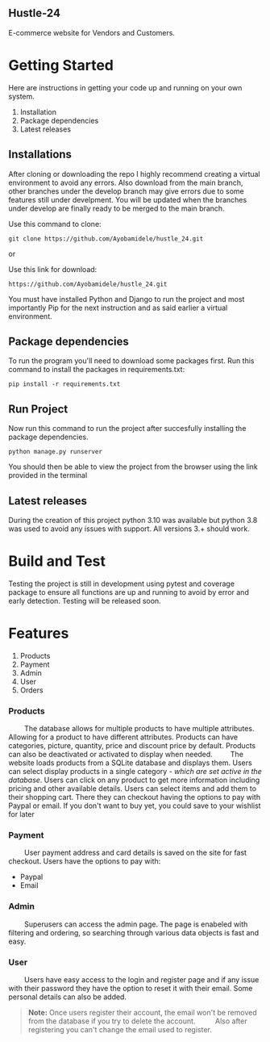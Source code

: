 ## Hustle-24

E-commerce website for Vendors and Customers.



# Getting Started
Here are instructions in getting your code up and running on your own system. 
1. Installation
2. Package dependencies
3. Latest releases

## Installations
After cloning or downloading the repo I highly recommend creating a virtual environment to avoid any errors. Also download from the main branch, other branches under the develop branch may give errors due to some features still under develpment. You will be updated when the branches under develop are finally ready to  be merged to the main branch.

Use this command to clone:
```console
git clone https://github.com/Ayobamidele/hustle_24.git
```
or

Use this link for download:
``` console
https://github.com/Ayobamidele/hustle_24.git
```

You must have installed Python and Django to run the project and most importantly Pip for the next instruction and as said earlier a virtual environment.

## Package dependencies
To run the program you'll need to download some packages first. Run this command to install the packages in requirements.txt:
```shell
pip install -r requirements.txt
```
## Run Project

Now run this command to run the project after succesfully installing the package dependencies.
```shell
python manage.py runserver
```


You should then be able to view the project from the browser using the link provided in the terminal
## Latest releases
During the creation of this project python 3.10 was available but python 3.8 was used to avoid any issues with support. All versions 3.+ should work.

# Build and Test
Testing the project is still in development using pytest and coverage package to ensure all functions are up and running to avoid by error and early detection. Testing will be released soon.



# Features
1. Products
2. Payment
3. Admin
4. User
5. Orders

### Products

&nbsp;&nbsp;&nbsp;&nbsp;&nbsp;&nbsp;&nbsp;&nbsp;The database allows for multiple products to have multiple attributes. Allowing for a product to have different attributes. Products can have categories, picture, quantity, price and discount price by default. Products can also be deactivated or activated to display when needed.
&nbsp;&nbsp;&nbsp;&nbsp;&nbsp;&nbsp;&nbsp;&nbsp;The website loads products from a SQLite database and displays them. Users can select display products in a single category - *which are set active in the database*. Users can click on any product to get more information including pricing and other available details. Users can select items and add them to their shopping cart. There they can checkout having the options to pay with Paypal or email. If you don't want to buy yet, you could save to your wishlist for later

### Payment

&nbsp;&nbsp;&nbsp;&nbsp;&nbsp;&nbsp;&nbsp;&nbsp;User payment address and card details is saved on the site for fast checkout. Users have the options to pay with:

- Paypal
- Email

### Admin


&nbsp;&nbsp;&nbsp;&nbsp;&nbsp;&nbsp;&nbsp;&nbsp;Superusers can access the admin page. The page is enabeled with filtering and ordering, so searching through various data objects is fast and easy.

### User


&nbsp;&nbsp;&nbsp;&nbsp;&nbsp;&nbsp;&nbsp;&nbsp;Users have easy access to the login and register page and if any issue with their password they have the option to reset it with their email. Some personal details can also be added.

> **Note:** Once users register their account, the email won't be removed from the database if you try to delete the account. 
&nbsp;&nbsp;&nbsp;&nbsp;&nbsp;&nbsp;&nbsp;&nbsp; Also after registering you can't change the email used to register.
